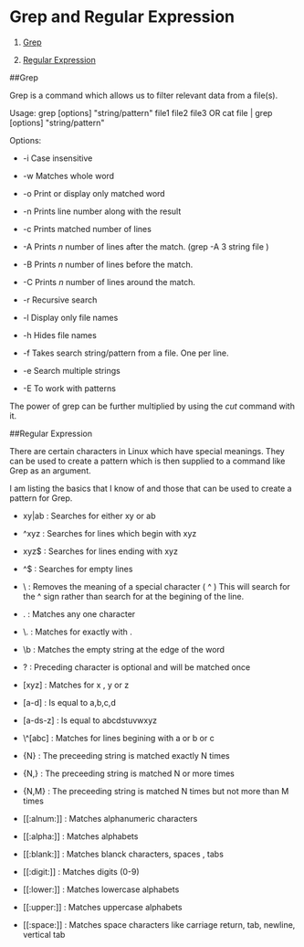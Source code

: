 # Grep and Regular Expression


1. [Grep](#Grep)

2. [Regular Expression](#Regular-Expression)




##Grep

Grep is a command which allows us to filter relevant data from a file(s).

Usage: grep \[options\] "string/pattern" file1 file2 file3 OR cat file |  grep \[options\] "string/pattern" 

Options:

- -i Case insensitive

- -w Matches whole word

- -o Print or display only matched word

- -n Prints line number along with the result

- -c Prints matched number of lines

- -A Prints _n_ number of lines after the match. \(grep -A 3 string file \)

- -B Prints _n_ number of lines before the match.

- -C Prints _n_ number of lines around the match.

- -r Recursive search 

- -l Display only file names

- -h Hides file names

- -f Takes search string/pattern from a file. One per line.

- -e Search multiple strings 

- -E To work with patterns

The power of grep can be further multiplied by using the *cut* command with it.


##Regular Expression 

There are certain characters in Linux which have special meanings. They can be used to create a pattern which is then supplied to a command like Grep as an argument. 

I am listing the basics that I know of and those that can be used to create a pattern for Grep. 


- xy|ab : Searches for either xy or ab

- ^xyz  : Searches for lines which begin with xyz

- xyz$  : Searches for lines ending with xyz

- ^$    : Searches for empty lines

-  \    : Removes the meaning of a special character \( \^ \) This will search for the ^ sign rather than search for at the begining of the line.

-  .    : Matches any one character

- \\.   : Matches for exactly with .

- \b	 : Matches the empty string at the edge of the word

- ?     : Preceding character is optional and will be matched once

- \[xyz\] : Matches for x , y or z

- \[a-d\] : Is equal to a,b,c,d 

- \[a-ds-z\] : Is equal to abcdstuvwxyz

- \\^\[abc\] : Matches for lines begining with a or b or c

- \{N\} : The preceeding string is matched exactly N times

- \{N,\} : The preceeding string is matched N or more times

- \{N,M\} : The preceeding string is matched N times but not more than M times

- \[\[:alnum:\]\] : Matches alphanumeric characters

- \[\[:alpha:\]\] : Matches alphabets

- \[\[:blank:\]\] : Matches blanck characters, spaces , tabs

- \[\[:digit:\]\] : Matches digits \(0-9\)

- \[\[:lower:\]\] : Matches lowercase alphabets 

- \[\[:upper:\]\] : Matches uppercase alphabets

- \[\[:space:\]\] : Matches space characters like carriage return, tab, newline, vertical tab

